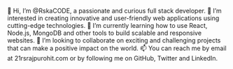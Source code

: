 👋 Hi, I’m @RskaCODE, a passionate and curious full stack developer.
👀 I’m interested in creating innovative and user-friendly web applications using cutting-edge technologies.
🌱 I’m currently learning how to use React, Node.js, MongoDB and other tools to build scalable and responsive websites.
💞️ I’m looking to collaborate on exciting and challenging projects that can make a positive impact on the world.
📫 You can reach me by email at 21rsrajpurohit.com or by following me on GitHub, Twitter and LinkedIn.
<!---
RskaCODE/RskaCODE is a ✨ special ✨ repository because its `README.md` (this file) appears on your GitHub profile.
You can click the Preview link to take a look at your changes.
--->
